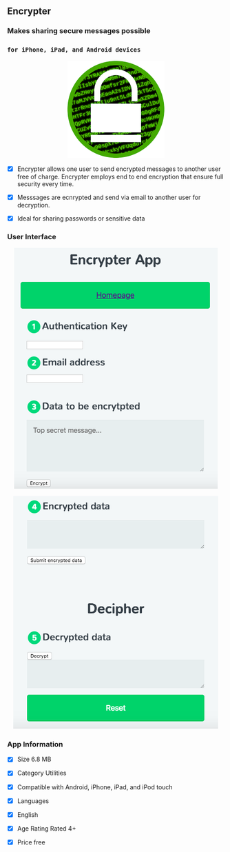 ## Encrypter 
### Makes sharing secure messages possible
### `for iPhone, iPad, and Android devices`

<p align="center">
  <img src="https://github.com/dohalloran/Encrypter/blob/master/images.png">
</p>

- [x] Encrypter allows one user to send encrypted messages to another user free of charge. Encrypter employs end to end encryption that ensure full security every time. 

- [x] Messsages are ecnrypted and send via email to another user for decryption.

- [x] Ideal for sharing passwords or sensitive data 


### User Interface

<p align="center">
  <img src="https://github.com/dohalloran/Encrypter/blob/master/encrypted.png">
</p>

<p align="center">
  <img src="https://github.com/dohalloran/Encrypter/blob/master/decrypted.png">
</p>


### App Information
- [x] Size 6.8 MB
- [x] Category Utilities
- [x] Compatible with Android, iPhone, iPad, and iPod touch
- [x] Languages 
- [x] English
- [x] Age Rating Rated 4+
- [x] Price free

